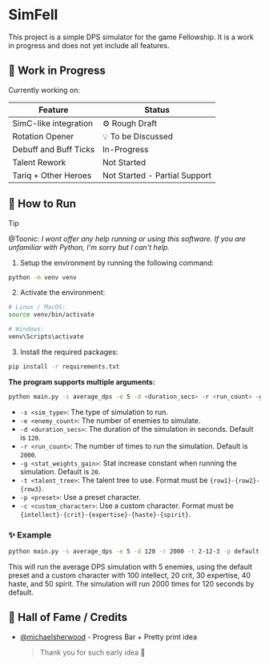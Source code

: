 # SimFell

This project is a simple DPS simulator for the game Fellowship. It is a work in progress and does not yet include all features.

## 🚧 Work in Progress

Currently working on:

| Feature               | Status            |
| --------------------- | ----------------- |
| SimC-like integration | ⚙️ Rough Draft    |
| Rotation Opener       | 💡 To be Discussed |
| Debuff and Buff Ticks | In-Progress        |
| Talent Rework         |  Not Started     |
| Tariq + Other Heroes  | Not Started - Partial Support |

## 🚀 How to Run

> [!TIP]
> @Toonic: _I wont offer any help running or using this software. If you are unfamiliar with Python, I'm sorry but I can't help._

1. Setup the environment by running the following command:

  ```bash
  python -m venv venv
  ```

2. Activate the environment:

  ```bash
  # Linux / MacOS:
  source venv/bin/activate 

  # Windows:
  venv\Scripts\activate
  ```

3. Install the required packages:

  ```bash
  pip install -r requirements.txt
  ```

**The program supports multiple arguments:**

```bash
python main.py -s average_dps -e 5 -d <duration_secs> -r <run_count> -g <stat_weights_gain> -t <talent_tree> -p <preset> -c <custom_character>
```

- `-s <sim_type>`: The type of simulation to run.
- `-e <enemy_count>`: The number of enemies to simulate.
- `-d <duration_secs>`: The duration of the simulation in seconds. Default is `120`.
- `-r <run_count>`: The number of times to run the simulation. Default is `2000`.
- `-g <stat_weights_gain>`: Stat increase constant when running the simulation. Default is `20`.
- `-t <talent_tree>`: The talent tree to use. Format must be `{row1}-{row2}-{row3}`.
- `-p <preset>`: Use a preset character.
- `-c <custom_character>`: Use a custom character. Format must be `{intellect}-{crit}-{expertise}-{haste}-{spirit}`.

### ✨ Example

```bash
python main.py -s average_dps -e 5 -d 120 -r 2000 -t 2-12-3 -p default -c 100-20-30-40-50
```

This will run the average DPS simulation with 5 enemies, using the default preset and a custom character with 100 intellect, 20 crit, 30 expertise, 40 haste, and 50 spirit. The simulation will run 2000 times for 120 seconds by default.

## 👑 Hall of Fame / Credits

- [@michaelsherwood](https://github.com/michaelsherwood) - Progress Bar + Pretty print idea
  > Thank you for such early idea 🙏
